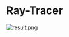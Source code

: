 # Ray-Tracer

![result.png](https://github.com/ZeusYang/Ray-Tracer/blob/master/picture/result.png)

